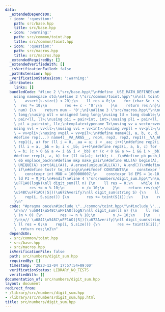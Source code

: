 ```yaml
---
data:
  _extendedDependsOn:
  - icon: ':question:'
    path: src/base.hpp
    title: src/base.hpp
  - icon: ':warning:'
    path: src/common/toint.hpp
    title: src/common/toint.hpp
  - icon: ':question:'
    path: src/macros.hpp
    title: src/macros.hpp
  _extendedRequiredBy: []
  _extendedVerifiedWith: []
  _isVerificationFailed: false
  _pathExtension: hpp
  _verificationStatusIcon: ':warning:'
  attributes:
    links: []
  bundledCode: "#line 2 \"src/base.hpp\"\n#define _USE_MATH_DEFINES\n#include <bits/stdc++.h>\n\
    using namespace std;\n#line 3 \"src/common/toint.hpp\"\n\nll toint(string s) {\n\
    \    assert(s.size() < 20);\n    ll res = 0;\n    for (char &c : s) {\n      \
    \  res *= 10;\n        res += c - '0';\n    }\n    return res;\n}\n\nint toint(char\
    \ num) {\n    return num - '0';\n}\n#line 3 \"src/macros.hpp\"\n\nusing ll = long\
    \ long;\nusing ull = unsigned long long;\nusing ld = long double;\nusing pll =\
    \ pair<ll, ll>;\nusing pii = pair<int, int>;\nusing pli = pair<ll, int>;\nusing\
    \ pil = pair<int, ll>;\ntemplate<typename T>\nusing vv = vector<vector<T>>;\n\
    using vvl = vv<ll>;\nusing vvi = vv<int>;\nusing vvpll = vv<pll>;\nusing vvpli\
    \ = vv<pli>;\nusing vvpil = vv<pil>;\n#define name4(i, a, b, c, d, e, ...) e\n\
    #define rep(...) name4(__VA_ARGS__, rep4, rep3, rep2, rep1)(__VA_ARGS__)\n#define\
    \ rep1(i, a) for (ll i = 0, _aa = a; i < _aa; i++)\n#define rep2(i, a, b) for\
    \ (ll i = a, _bb = b; i < _bb; i++)\n#define rep3(i, a, b, c) for (ll i = a, _bb\
    \ = b; (c > 0 && a <= i && i < _bb) or (c < 0 && a >= i && i > _bb); i += c)\n\
    #define rrep(i, a, b) for (ll i=(a); i>(b); i--)\n#define pb push_back\n#define\
    \ eb emplace_back\n#define mkp make_pair\n#define ALL(A) begin(A), end(A)\n#define\
    \ UNIQUE(A) sort(ALL(A)), A.erase(unique(ALL(A)), A.end())\n#define elif else\
    \ if\n#define tostr to_string\n\n#ifndef CONSTANTS\n    constexpr ll INF = 1e18;\n\
    \    constexpr int MOD = 1000000007;\n    constexpr ld EPS = 1e-10;\n    constexpr\
    \ ld PI = M_PI;\n#endif\n#line 4 \"src/numbers/digit_sum.hpp\"\n\n// \u6841\u548C\
    \uFF1AO(logN)\nll digit_sum(ll n) {\n    ll res = 0;\n    while (n > 0) {\n  \
    \      res += n % 10;\n        n /= 10;\n    }\n    return res;\n}\n\n// \u6841\
    \u548C\uFF1AO(|S|)(\u672Averify)\nll digit_sum(string S) {\n    ll res = 0;\n\
    \    rep(i, S.size()) {\n        res += toint(S[i]);\n    }\n    return res;\n\
    }\n"
  code: "#pragma once\n#include \"../common/toint.hpp\"\n#include \"../macros.hpp\"\
    \n\n// \u6841\u548C\uFF1AO(logN)\nll digit_sum(ll n) {\n    ll res = 0;\n    while\
    \ (n > 0) {\n        res += n % 10;\n        n /= 10;\n    }\n    return res;\n\
    }\n\n// \u6841\u548C\uFF1AO(|S|)(\u672Averify)\nll digit_sum(string S) {\n   \
    \ ll res = 0;\n    rep(i, S.size()) {\n        res += toint(S[i]);\n    }\n  \
    \  return res;\n}\n"
  dependsOn:
  - src/common/toint.hpp
  - src/base.hpp
  - src/macros.hpp
  isVerificationFile: false
  path: src/numbers/digit_sum.hpp
  requiredBy: []
  timestamp: '2023-12-04 17:57:54+09:00'
  verificationStatus: LIBRARY_NO_TESTS
  verifiedWith: []
documentation_of: src/numbers/digit_sum.hpp
layout: document
redirect_from:
- /library/src/numbers/digit_sum.hpp
- /library/src/numbers/digit_sum.hpp.html
title: src/numbers/digit_sum.hpp
---
```

